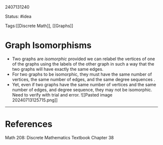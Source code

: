 2407131240

Status: #idea

Tags:[[Discrete Math]], [[Graphs]]

# Graph Isomorphisms 

- Two graphs are *isomorphic* provided we can relabel the vertices of one of the graphs using the labels of the other graph in such a way that the two graphs will have exactly the same edges.
- For two graphs to be isomorphic, they must have the same number of vertices, the same number of edges, and the same degree sequences .
- Yet, even if two graphs have the same number of vertices and the same number of edges, and degree sequence, they may not be isomorphic. Need to verify with trial and error.
	![[Pasted image 20240713125715.png]]


---
# References

Math 208: Discrete Mathematics Textbook Chapter 38 